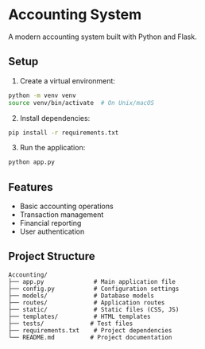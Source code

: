 # Accounting System

A modern accounting system built with Python and Flask.

## Setup

1. Create a virtual environment:
```bash
python -m venv venv
source venv/bin/activate  # On Unix/macOS
```

2. Install dependencies:
```bash
pip install -r requirements.txt
```

3. Run the application:
```bash
python app.py
```

## Features

- Basic accounting operations
- Transaction management
- Financial reporting
- User authentication

## Project Structure

```
Accounting/
├── app.py              # Main application file
├── config.py           # Configuration settings
├── models/             # Database models
├── routes/             # Application routes
├── static/             # Static files (CSS, JS)
├── templates/          # HTML templates
├── tests/             # Test files
├── requirements.txt    # Project dependencies
└── README.md          # Project documentation
```
